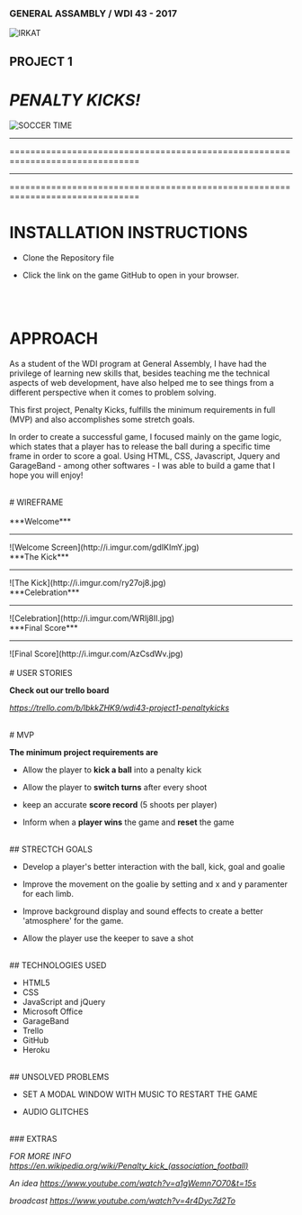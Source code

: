 ### GENERAL ASSAMBLY / WDI 43 - 2017

 ![IRKAT](http://i.imgur.com/xKn2oFy.png?1)


## PROJECT 1

# *PENALTY KICKS!*
![SOCCER TIME](http://i.imgur.com/HRtaR8f.jpg)

*******************************************************************************
===============================================================================
*******************************************************************************
===============================================================================



# INSTALLATION  INSTRUCTIONS
- Clone the Repository file
- Click the link on the game GitHub to open in your browser.
  
  <br>
  <br>
  
# APPROACH

As a student of the WDI program at General Assembly, I have had the privilege of learning new skills that, besides teaching me the technical aspects of web development, have also helped me to see things from a different perspective when it comes to problem solving.

This first project, Penalty Kicks, fulfills the minimum requirements in full (MVP) and also accomplishes some stretch goals.

In order to create a successful game, I focused mainly on the game logic, which states that a player has to release the ball during a specific time frame in order to score a goal. Using HTML, CSS, Javascript, Jquery and GarageBand - among other softwares - I was able to build a game that I hope you will enjoy!

<br>
# WIREFRAME
<br>

<br>
***Welcome***
<hr>
![Welcome Screen](http://i.imgur.com/gdIKImY.jpg)

<br>
***The Kick***
<hr>
![The Kick](http://i.imgur.com/ry27oj8.jpg)

<br>
***Celebration***
<hr>
![Celebration](http://i.imgur.com/WRIj8II.jpg)

<br>
***Final Score***
<hr>
![Final Score](http://i.imgur.com/AzCsdWv.jpg)
<br>


<br>
# USER STORIES
<br>

**Check out our trello board**

 *https://trello.com/b/lbkkZHK9/wdi43-project1-penaltykicks*
 
 
<br>
# MVP
<br>

**The minimum project requirements are**
	
  
  - Allow the player to **kick a ball** into a penalty kick
  
  - Allow the player to **switch turns** after every shoot
  
  - keep an accurate **score record** (5 shoots per player)
  
  - Inform when a **player wins** the game and **reset** the game

<br>
## STRECTCH GOALS
<br>

- Develop a player's better interaction with the ball, kick, goal and goalie

- Improve the movement on the goalie by setting and x and y paramenter for each limb.

- Improve background display and sound effects to create a better 'atmosphere' for
  the game.
  
- Allow the player use the keeper to save a shot

<br>
## TECHNOLOGIES USED
<br>

- HTML5
- CSS
- JavaScript and jQuery
- Microsoft Office
- GarageBand
- Trello
- GitHub
- Heroku


<br>
## UNSOLVED PROBLEMS
<br>

- SET A MODAL WINDOW WITH MUSIC TO RESTART THE GAME

- AUDIO GLITCHES

<br>
### EXTRAS
<br>

 *FOR MORE INFO https://en.wikipedia.org/wiki/Penalty_kick_(association_football)*

 *An idea https://www.youtube.com/watch?v=a1gWemn7O70&t=15s*

 *broadcast https://www.youtube.com/watch?v=4r4Dyc7d2To*
<br>
 
